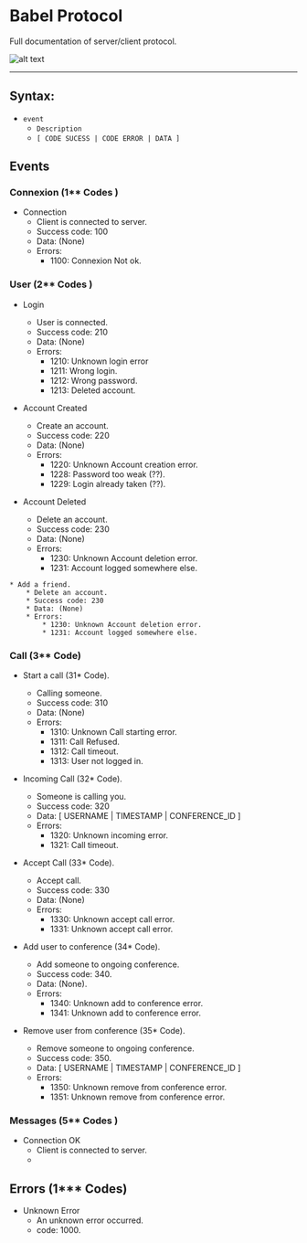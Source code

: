 # Babel Protocol
Full documentation of server/client protocol.


   ![alt text][logo]

   [logo]: ./UML.png "UML diagram image in Doc Folder"


---
## Syntax:
* `event`
    * `Description`
    * `[ CODE SUCESS | CODE ERROR | DATA ]`

## Events


### Connexion (1** Codes )

* Connection
    * Client is connected to server.
    * Success code: 100
    * Data: (None)
    * Errors:
        * 1100: Connexion Not ok.


### User (2** Codes )

* Login
    * User is connected.
    * Success code: 210
    * Data: (None)
    * Errors:
        * 1210: Unknown login error
        * 1211: Wrong login.
        * 1212: Wrong password.
        * 1213: Deleted account.

* Account Created
    * Create an account.
    * Success code: 220
    * Data: (None)
    * Errors:
        * 1220: Unknown Account creation error.
        * 1228: Password too weak (??).
        * 1229: Login already taken (??).


* Account Deleted
    * Delete an account.
    * Success code: 230
    * Data: (None)
    * Errors:
        * 1230: Unknown Account deletion error.
        * 1231: Account logged somewhere else.

```
* Add a friend.
    * Delete an account.
    * Success code: 230
    * Data: (None)
    * Errors:
        * 1230: Unknown Account deletion error.
        * 1231: Account logged somewhere else.
```

### Call (3** Code)

* Start a call (31* Code).
    * Calling someone.
    * Success code: 310
    * Data: (None)
    * Errors:
        * 1310: Unknown Call starting error.
        * 1311: Call Refused.
        * 1312: Call timeout.
        * 1313: User not logged in.


* Incoming Call (32* Code).
    * Someone is calling you.
    * Success code: 320
    * Data: [ USERNAME | TIMESTAMP | CONFERENCE_ID ]
    * Errors:
        * 1320: Unknown incoming error.
        * 1321: Call timeout.


* Accept Call (33* Code).
    * Accept call.
    * Success code: 330
    * Data: (None)
    * Errors:
        * 1330: Unknown accept call error.
        * 1331: Unknown accept call error.


* Add user to conference (34* Code).
    * Add someone to ongoing conference.
    * Success code: 340.
    * Data: (None).
    * Errors:
        * 1340: Unknown add to conference error.
        * 1341: Unknown add to conference error.


* Remove user from conference (35* Code).
    * Remove someone to ongoing conference.
    * Success code: 350.
    * Data: [ USERNAME | TIMESTAMP | CONFERENCE_ID ]
    * Errors:
        * 1350: Unknown remove from conference error.
        * 1351: Unknown remove from conference error.


### Messages (5** Codes )

* Connection OK
    * Client is connected to server.
    * 



## Errors (1*** Codes)

* Unknown Error
    * An unknown error occurred.
    * code: 1000.
